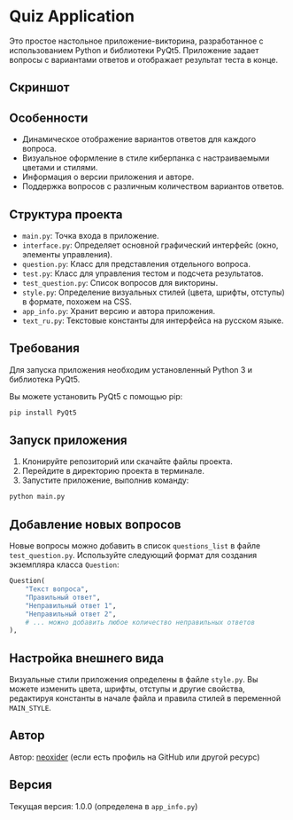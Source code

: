 # Quiz Application

Это простое настольное приложение-викторина, разработанное с использованием Python и библиотеки PyQt5. Приложение задает вопросы с вариантами ответов и отображает результат теста в конце.

## Скриншот

<!-- Вставьте скриншот приложения сюда -->
<!-- ![Скриншот приложения](screenshot.png) -->

## Особенности

*   Динамическое отображение вариантов ответов для каждого вопроса.
*   Визуальное оформление в стиле киберпанка с настраиваемыми цветами и стилями.
*   Информация о версии приложения и авторе.
*   Поддержка вопросов с различным количеством вариантов ответов.

## Структура проекта

*   `main.py`: Точка входа в приложение.
*   `interface.py`: Определяет основной графический интерфейс (окно, элементы управления).
*   `question.py`: Класс для представления отдельного вопроса.
*   `test.py`: Класс для управления тестом и подсчета результатов.
*   `test_question.py`: Список вопросов для викторины.
*   `style.py`: Определение визуальных стилей (цвета, шрифты, отступы) в формате, похожем на CSS.
*   `app_info.py`: Хранит версию и автора приложения.
*   `text_ru.py`: Текстовые константы для интерфейса на русском языке.

## Требования

Для запуска приложения необходим установленный Python 3 и библиотека PyQt5.

Вы можете установить PyQt5 с помощью pip:

```bash
pip install PyQt5
```

## Запуск приложения

1.  Клонируйте репозиторий или скачайте файлы проекта.
2.  Перейдите в директорию проекта в терминале.
3.  Запустите приложение, выполнив команду:

```bash
python main.py
```

## Добавление новых вопросов

Новые вопросы можно добавить в список `questions_list` в файле `test_question.py`. Используйте следующий формат для создания экземпляра класса `Question`:

```python
Question(
    "Текст вопроса",
    "Правильный ответ",
    "Неправильный ответ 1",
    "Неправильный ответ 2",
    # ... можно добавить любое количество неправильных ответов
),
```

## Настройка внешнего вида

Визуальные стили приложения определены в файле `style.py`. Вы можете изменить цвета, шрифты, отступы и другие свойства, редактируя константы в начале файла и правила стилей в переменной `MAIN_STYLE`.

## Автор

Автор: [neoxider](https://github.com/neoxider) (если есть профиль на GitHub или другой ресурс)

## Версия

Текущая версия: 1.0.0 (определена в `app_info.py`)
